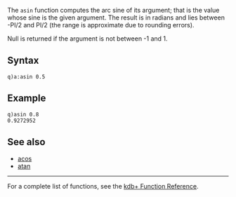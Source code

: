 The `asin` function computes the arc sine of its argument; that is the value whose sine is the given argument. The result is in radians and lies between -PI/2 and PI/2 (the range is approximate due to rounding errors).

Null is returned if the argument is not between -1 and 1.

Syntax
------

    q)a:asin 0.5

Example
-------

    q)asin 0.8
    0.9272952

See also
--------

-   [acos](Reference/acos "wikilink")
-   [atan](Reference/atan "wikilink")

------------------------------------------------------------------------

For a complete list of functions, see the [kdb+ Function Reference](Reference "wikilink").
